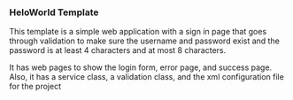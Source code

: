 <h3>HeloWorld Template</h3>
<p>This template is a simple web application with a sign in page that goes through validation to make sure the username and password exist and the password is at least 4 characters and at most 8 characters.</p>
<p>It has web pages to show the login form, error page, and success page. Also, it has a service class, a validation class, and the xml configuration file for the project</p>